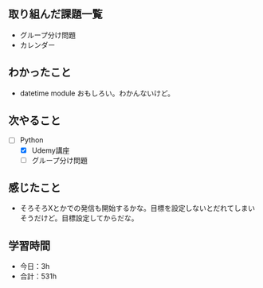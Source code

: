 ## 取り組んだ課題一覧

- グループ分け問題
- カレンダー  

## わかったこと
- datetime module おもしろい。わかんないけど。

## 次やること

- [ ] Python
    - [x] Udemy講座
    - [ ] グループ分け問題

## 感じたこと
- そろそろXとかでの発信も開始するかな。目標を設定しないとだれてしまいそうだけど。目標設定してからだな。

## 学習時間

- 今日：3h
- 合計：531h